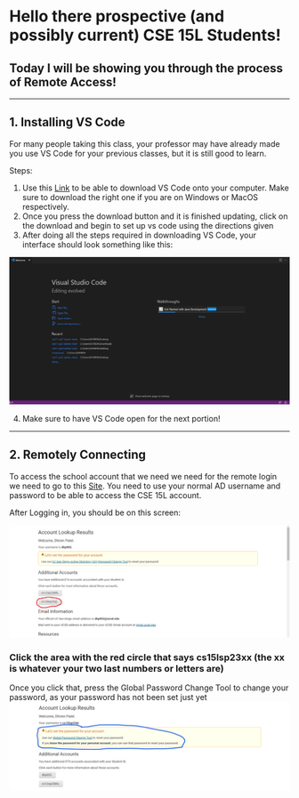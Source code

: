 # Hello there prospective (and possibly current) CSE 15L Students!
## Today I will be showing you through the process of Remote Access!
---

## 1. Installing VS Code
For many people taking this class, your professor may have already made you use VS Code for your previous classes, but it is still
good to learn.

Steps:
1. Use this [Link](https://code.visualstudio.com/) to be able to download VS Code onto your computer. Make sure to download the right
one if you are on Windows or MacOS respectively.
2. Once you press the download button and it is finished updating, click on the download and begin to set up vs code using the directions
given
3. After doing all the steps required in downloading VS Code, your interface should look something like this:

![Image](VSCode.png)

4. Make sure to have VS Code open for the next portion!
---

## 2. Remotely Connecting
To access the school account that we need we need for the remote login we need to go to this [Site](https://sdacs.ucsd.edu/-icc/indet.php). You need to use your normal AD username and password to be able to access the CSE 15L account.

After Logging in, you should be on this screen:

![image](AccountLookup.png)

### Click the area with the red circle that says cs15lsp23xx (the xx is whatever your two last numbers or letters are)

Once you click that, press the Global Password Change Tool to change your password, as your password has not been set just yet
![Image](GPCT.png)

